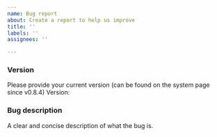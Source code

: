 ```yaml
---
name: Bug report
about: Create a report to help us improve
title: ''
labels: ''
assignees: ''

---
```


### Version
Please provide your current version (can be found on the system page since v0.8.4)
Version: 

### Bug description
A clear and concise description of what the bug is.
